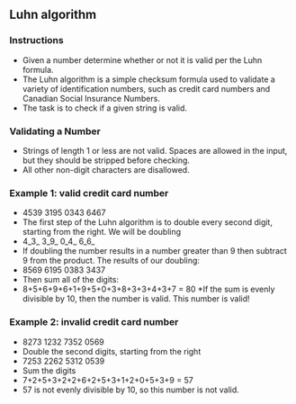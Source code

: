 
## Luhn algorithm
### Instructions
* Given a number determine whether or not it is valid per the Luhn formula.
* The Luhn algorithm is a simple checksum formula used to validate a variety of identification numbers, such as credit card numbers and Canadian Social Insurance Numbers.
* The task is to check if a given string is valid.
### Validating a Number
* Strings of length 1 or less are not valid. Spaces are allowed in the input, but they should be stripped before checking.
*  All other non-digit characters are disallowed.
### Example 1: valid credit card number
* 4539 3195 0343 6467
* The first step of the Luhn algorithm is to double every second digit, starting from the right. We will be doubling
* 4_3_ 3_9_ 0_4_ 6_6_
* If doubling the number results in a number greater than 9 then subtract 9 from the product. The results of our doubling:
* 8569 6195 0383 3437
* Then sum all of the digits:
* 8+5+6+9+6+1+9+5+0+3+8+3+3+4+3+7 = 80
*If the sum is evenly divisible by 10, then the number is valid. This number is valid!
### Example 2: invalid credit card number
* 8273 1232 7352 0569
* Double the second digits, starting from the right
* 7253 2262 5312 0539
* Sum the digits
* 7+2+5+3+2+2+6+2+5+3+1+2+0+5+3+9 = 57
* 57 is not evenly divisible by 10, so this number is not valid.


